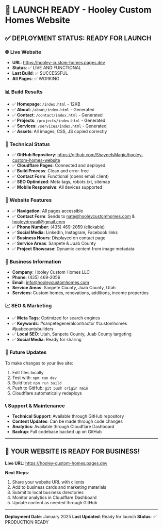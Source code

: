 # 🚀 LAUNCH READY - Hooley Custom Homes Website

## ✅ DEPLOYMENT STATUS: READY FOR LAUNCH

### 🌐 **Live Website**
- **URL**: https://hooley-custom-homes.pages.dev
- **Status**: ✅ LIVE AND FUNCTIONAL
- **Last Build**: ✅ SUCCESSFUL
- **All Pages**: ✅ WORKING

### 📊 **Build Results**
- ✅ **Homepage**: `/index.html` - 12KB
- ✅ **About**: `/about/index.html` - Generated
- ✅ **Contact**: `/contact/index.html` - Generated  
- ✅ **Projects**: `/projects/index.html` - Generated
- ✅ **Services**: `/services/index.html` - Generated
- ✅ **Assets**: All images, CSS, JS copied correctly

### 🔧 **Technical Status**
- ✅ **GitHub Repository**: https://github.com/ShayneIsMagic/hooley-custom-homes-website
- ✅ **Cloudflare Pages**: Connected and deployed
- ✅ **Build Process**: Clean and error-free
- ✅ **Contact Form**: Functional (opens email client)
- ✅ **SEO Optimized**: Meta tags, robots.txt, sitemap
- ✅ **Mobile Responsive**: All devices supported

### 📱 **Website Features**
- ✅ **Navigation**: All pages accessible
- ✅ **Contact Form**: Sends to nate@hooleycustomhomes.com & hooleydrywall@gmail.com
- ✅ **Phone Number**: (435) 469-2059 (clickable)
- ✅ **Social Media**: LinkedIn, Instagram, Facebook links
- ✅ **Business Hours**: Displayed on contact page
- ✅ **Service Areas**: Sanpete & Juab County
- ✅ **Project Showcase**: Dynamic content from image metadata

### 🎯 **Business Information**
- **Company**: Hooley Custom Homes LLC
- **Phone**: (435) 469-2059
- **Email**: info@hooleycustomhomes.com
- **Service Areas**: Sanpete County, Juab County, Utah
- **Services**: Custom homes, renovations, additions, income properties

### 📈 **SEO & Marketing**
- ✅ **Meta Tags**: Optimized for search engines
- ✅ **Keywords**: #sanpetegeneralcontractor #customhomes #juabcountybuilders
- ✅ **Local SEO**: Utah, Sanpete County, Juab County targeting
- ✅ **Social Media**: Ready for sharing

### 🔄 **Future Updates**
To make changes to your live site:
1. Edit files locally
2. Test with: `npm run dev`
3. Build test: `npm run build`
4. Push to GitHub: `git push origin main`
5. Cloudflare automatically redeploys

### 📞 **Support & Maintenance**
- **Technical Support**: Available through GitHub repository
- **Content Updates**: Can be made through code changes
- **Analytics**: Available through Cloudflare Dashboard
- **Backup**: Full codebase backed up on GitHub

---

## 🎉 **YOUR WEBSITE IS READY FOR BUSINESS!**

**Live URL**: https://hooley-custom-homes.pages.dev

**Next Steps**:
1. Share your website URL with clients
2. Add to business cards and marketing materials
3. Submit to local business directories
4. Monitor analytics in Cloudflare Dashboard
5. Update content as needed through GitHub

---

**Deployment Date**: January 2025
**Last Updated**: Ready for launch
**Status**: ✅ PRODUCTION READY 